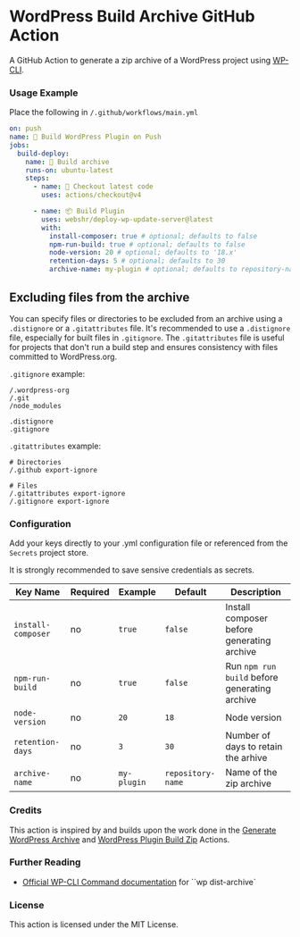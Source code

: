 # WordPress Build Archive GitHub Action

A GitHub Action to generate a zip archive of a WordPress project using [WP-CLI](https://developer.wordpress.org/cli/commands/dist-archive/).

### Usage Example

Place the following in `/.github/workflows/main.yml`

```yml
on: push
name: 🚀 Build WordPress Plugin on Push
jobs:
  build-deploy:
    name: 🎉 Build archive
    runs-on: ubuntu-latest
    steps:
      - name: 🚚 Checkout latest code
        uses: actions/checkout@v4

      - name: 📦 Build Plugin
        uses: webshr/deploy-wp-update-server@latest
        with:
          install-composer: true # optional; defaults to false
          npm-run-build: true # optional; defaults to false
          node-version: 20 # optional; defaults to '18.x'
          retention-days: 5 # optional; defaults to 30
          archive-name: my-plugin # optional; defaults to repository-name
```

## Excluding files from the archive

You can specify files or directories to be excluded from an archive using a `.distignore` or a `.gitattributes` file. It's recommended to use a `.distignore` file, especially for built files in `.gitignore`. The `.gitattributes` file is useful for projects that don't run a build step and ensures consistency with files committed to WordPress.org.

`.gitignore` example:

```.gitignore
/.wordpress-org
/.git
/node_modules

.distignore
.gitignore
```

`.gitattributes` example:

```.gitattributes
# Directories
/.github export-ignore

# Files
/.gitattributes export-ignore
/.gitignore export-ignore
```

### Configuration

Add your keys directly to your .yml configuration file or referenced from the `Secrets` project store.

It is strongly recommended to save sensive credentials as secrets.


| **Key Name**       | **Required** | **Example** | **Default**       | **Description**                               |
| ------------------ | ------------ | ----------- | ----------------- | --------------------------------------------- |
| `install-composer` | no           | `true`      | `false`           | Install composer before generating archive    |
| `npm-run-build`    | no           | `true`      | `false`           | Run `npm run build` before generating archive |
| `node-version`     | no           | `20`        | `18`              | Node version                                  |
| `retention-days`   | no           | `3`         | `30`              | Number of days to retain the arhive           |
| `archive-name`     | no           | `my-plugin` | `repository-name` | Name of the zip archive                       |

### Credits

This action is inspired by and builds upon the work done in the [Generate WordPress Archive](https://github.com/rudlinkon/action-wordpress-build-zip) and [WordPress Plugin Build Zip](https://github.com/10up/action-wordpress-plugin-build-zip) Actions.

### Further Reading

* [Official WP-CLI Command documentation](https://developer.wordpress.org/cli/commands/dist-archive/) for ``wp dist-archive`

### License

This action is licensed under the MIT License.